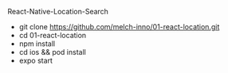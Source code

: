 React-Native-Location-Search

* git clone https://github.com/melch-inno/01-react-location.git
* cd 01-react-location
* npm install
* cd ios && pod install 
* expo start


